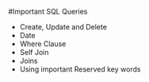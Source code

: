 #Important SQL Queries

* Create, Update and Delete
* Date 
* Where Clause
* Self Join
* Joins
* Using important Reserved key words
